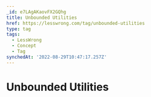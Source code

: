 ```yaml
---
_id: e7LAgAKaovFX2GQhg
title: Unbounded Utilities
href: https://lesswrong.com/tag/unbounded-utilities
type: tag
tags:
  - LessWrong
  - Concept
  - Tag
synchedAt: '2022-08-29T10:47:17.257Z'
---
```

# Unbounded Utilities

